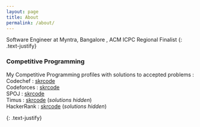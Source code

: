 ```yaml
---
layout: page
title: About
permalink: /about/
---
```


Software Engineer at Myntra, Bangalore ,
ACM ICPC Regional Finalist
{: .text-justify}

### Competitive Programming

My Competitive Programming profiles with solutions to accepted problems :<br>
Codechef : <a href='/about/codechef'>skrcode</a> <br>
Codeforces : <a href='/about/codeforces'>skrcode</a> <br>
SPOJ : <a href='/about/spoj'>skrcode</a> <br>
Timus : <a href='http://acm.timus.ru/author.aspx?id=167645'>skrcode</a> (_solutions hidden_) <br> 
HackerRank : <a href='https://www.hackerrank.com/skrcode'>skrcode</a> (_solutions hidden_) <br>





{: .text-justify}
